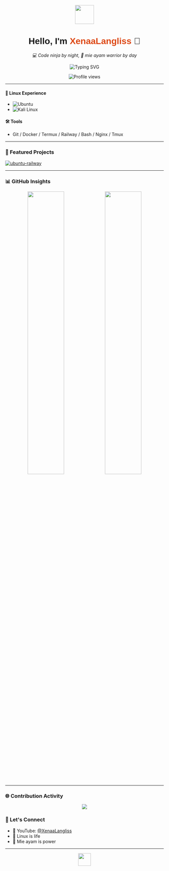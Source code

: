 
<p align="center">
  <img src="https://assets.ubuntu.com/v1/29985a98-ubuntu-logo32.png" width="60" />
</p>

<h1 align="center" style="font-family: 'Ubuntu', sans-serif;">Hello, I'm <span style="color:#dd4814;">XenaaLangliss</span> 🧠</h1>
<p align="center"><i>💻 Code ninja by night, 🍜 mie ayam warrior by day</i></p>

<p align="center">
  <img src="https://readme-typing-svg.demolab.com?font=Ubuntu&size=22&pause=1000&color=DD4814&center=true&vCenter=true&width=500&lines=Linux+Poweruser;Fullstack+Dev+%7C+JS+%2F+Python+%2F+C%2B%2B;Ubuntu+%7C+Kali+Linux+%7C+Termux;Mie+Ayam+is+Fuel+%F0%9F%8D%9C" alt="Typing SVG" />
</p>

<p align="center">
  <img src="https://komarev.com/ghpvc/?username=XenaaLangliss&style=flat-square&color=DD4814" alt="Profile views" />
</p>

---

#### 🐧 Linux Experience
- ![Ubuntu](https://img.shields.io/badge/Ubuntu-DD4814?style=flat-square&logo=ubuntu&logoColor=white)
- ![Kali Linux](https://img.shields.io/badge/Kali%20Linux-00549C?style=flat-square&logo=kalilinux&logoColor=white)

#### 🛠️ Tools
- Git / Docker / Termux / Railway / Bash / Nginx / Tmux

---

### 🚀 Featured Projects

[![ubuntu-railway](https://github-readme-stats.vercel.app/api/pin/?username=XenaaLangliss&repo=ubuntu-railway&theme=radical)](https://github.com/XenaaLangliss/ubuntu-railway)

---

### 📊 GitHub Insights

<p align="center">
  <img src="https://github-readme-stats.vercel.app/api?username=XenaaLangliss&show_icons=true&theme=ubuntu&hide_border=true" width="48%"/>
  <img src="https://github-readme-streak-stats.herokuapp.com/?user=XenaaLangliss&theme=ubuntu&hide_border=true" width="48%"/>
</p>

---

### 🌐 Contribution Activity

<p align="center">
  <img src="https://github-readme-activity-graph.vercel.app/graph?username=XenaaLangliss&theme=react-dark&area=true&hide_border=true" />
</p>

### 📡 Let's Connect

- 🎥 YouTube: [@XenaaLangliss](https://youtube.com/@XenaaLangliss)
- 🐧 Linux is life
- 🍜 Mie ayam is power

---

<p align="center">
  <img src="https://media.giphy.com/media/hvRJCLFzcasrR4ia7z/giphy.gif" width="40px"/>
</p>
